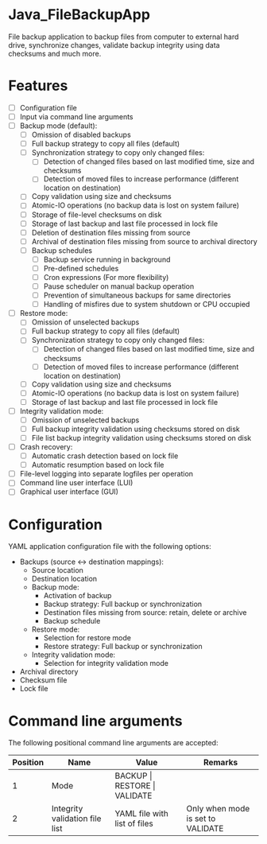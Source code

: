 # Java_FileBackupApp
File backup application to backup files from computer to external hard drive, synchronize changes, validate backup integrity using data checksums and much more.

# Features
- [ ] Configuration file
- [ ] Input via command line arguments
- [ ] Backup mode (default):
  - [ ] Omission of disabled backups
  - [ ] Full backup strategy to copy all files (default)
  - [ ] Synchronization strategy to copy only changed files:
    - [ ] Detection of changed files based on last modified time, size and checksums
    - [ ] Detection of moved files to increase performance (different location on destination)
  - [ ] Copy validation using size and checksums
  - [ ] Atomic-IO operations (no backup data is lost on system failure)
  - [ ] Storage of file-level checksums on disk
  - [ ] Storage of last backup and last file processed in lock file
  - [ ] Deletion of destination files missing from source
  - [ ] Archival of destination files missing from source to archival directory
  - [ ] Backup schedules
    - [ ] Backup service running in background
    - [ ] Pre-defined schedules
    - [ ] Cron expressions (For more flexibility)
    - [ ] Pause scheduler on manual backup operation
    - [ ] Prevention of simultaneous backups for same directories
    - [ ] Handling of misfires due to system shutdown or CPU occupied
- [ ] Restore mode:
  - [ ] Omission of unselected backups
  - [ ] Full backup strategy to copy all files (default)
  - [ ] Synchronization strategy to copy only changed files:
    - [ ] Detection of changed files based on last modified time, size and checksums
    - [ ] Detection of moved files to increase performance (different location on destination)
  - [ ] Copy validation using size and checksums
  - [ ] Atomic-IO operations (no backup data is lost on system failure)
  - [ ] Storage of last backup and last file processed in lock file
- [ ] Integrity validation mode:
  - [ ] Omission of unselected backups
  - [ ] Full backup integrity validation using checksums stored on disk
  - [ ] File list backup integrity validation using checksums stored on disk
- [ ] Crash recovery:
  - [ ] Automatic crash detection based on lock file
  - [ ] Automatic resumption based on lock file
- [ ] File-level logging into separate logfiles per operation
- [ ] Command line user interface (LUI)
- [ ] Graphical user interface (GUI)

# Configuration
YAML application configuration file with the following options:
- Backups (source <-> destination mappings):
  - Source location
  - Destination location
  - Backup mode:
    - Activation of backup
    - Backup strategy: Full backup or synchronization
    - Destination files missing from source: retain, delete or archive
    - Backup schedule
  - Restore mode:
    - Selection for restore mode
    - Restore strategy: Full backup or synchronization
  - Integrity validation mode: 
    - Selection for integrity validation mode
- Archival directory
- Checksum file
- Lock file

# Command line arguments
The following positional command line arguments are accepted:

| Position | Name                           | Value                         | Remarks                           |
| -------- |--------------------------------|-------------------------------|-----------------------------------|
| 1        | Mode                           | BACKUP \| RESTORE \| VALIDATE |                                   |
| 2        | Integrity validation file list | YAML file with list of files  | Only when mode is set to VALIDATE |
